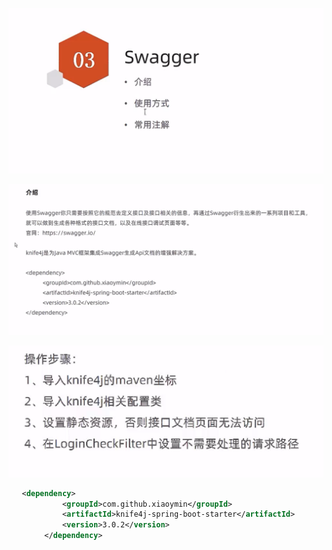 ![](img/Snipaste_2023-04-07_09-42-14.png)

![](img/Snipaste_2023-04-07_09-42-37.png)

![](img/Snipaste_2023-04-07_09-43-56.png)

```xml
   <dependency>
            <groupId>com.github.xiaoymin</groupId>
            <artifactId>knife4j-spring-boot-starter</artifactId>
            <version>3.0.2</version>
        </dependency>
```

